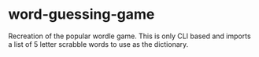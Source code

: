 # word-guessing-game
Recreation of the popular wordle game. This is only CLI based and imports a list of 5 letter scrabble words to use as the dictionary.
